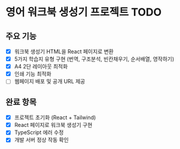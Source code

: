 # 영어 워크북 생성기 프로젝트 TODO

## 주요 기능

- [x] 워크북 생성기 HTML을 React 페이지로 변환
- [x] 5가지 학습지 유형 구현 (번역, 구조분석, 빈칸채우기, 순서배열, 영작하기)
- [x] A4 2단 레이아웃 최적화
- [x] 인쇄 기능 최적화
- [ ] 웹페이지 배포 및 공개 URL 제공

## 완료 항목

- [x] 프로젝트 초기화 (React + Tailwind)
- [x] React 페이지로 워크북 생성기 구현
- [x] TypeScript 에러 수정
- [x] 개발 서버 정상 작동 확인
